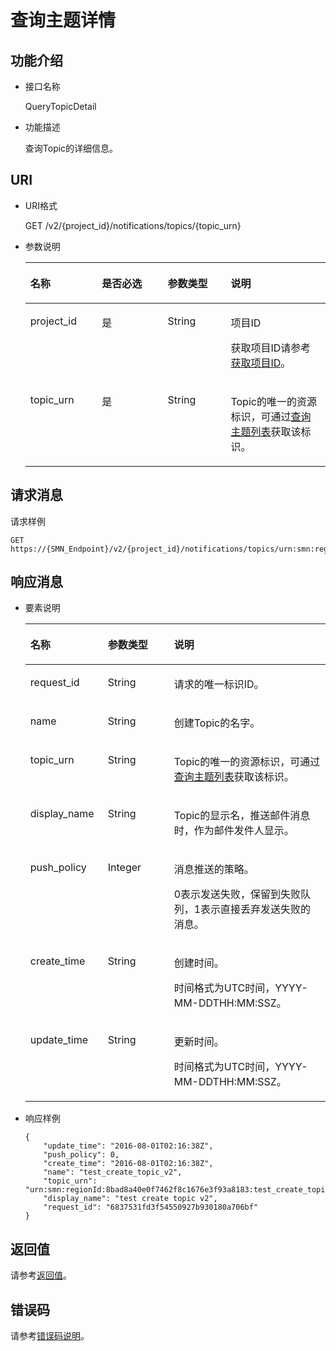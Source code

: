 # 查询主题详情<a name="smn_api_51005"></a>

## 功能介绍<a name="section64935954"></a>

-   接口名称

    QueryTopicDetail


-   功能描述

    查询Topic的详细信息。


## URI<a name="section47552675"></a>

-   URI格式

    GET /v2/\{project\_id\}/notifications/topics/\{topic\_urn\}


-   参数说明

    <a name="table60453091"></a>
    <table><thead align="left"><tr id="row31471768"><th class="cellrowborder" valign="top" width="23.82238223822382%" id="mcps1.1.5.1.1"><p id="p66185246"><a name="p66185246"></a><a name="p66185246"></a>名称</p>
    </th>
    <th class="cellrowborder" valign="top" width="21.942194219421943%" id="mcps1.1.5.1.2"><p id="p59404709"><a name="p59404709"></a><a name="p59404709"></a>是否必选</p>
    </th>
    <th class="cellrowborder" valign="top" width="21.012101210121013%" id="mcps1.1.5.1.3"><p id="p47052116"><a name="p47052116"></a><a name="p47052116"></a>参数类型</p>
    </th>
    <th class="cellrowborder" valign="top" width="33.223322332233224%" id="mcps1.1.5.1.4"><p id="p53125076"><a name="p53125076"></a><a name="p53125076"></a>说明</p>
    </th>
    </tr>
    </thead>
    <tbody><tr id="row57297510"><td class="cellrowborder" valign="top" width="23.82238223822382%" headers="mcps1.1.5.1.1 "><p id="p10586695"><a name="p10586695"></a><a name="p10586695"></a>project_id</p>
    </td>
    <td class="cellrowborder" valign="top" width="21.942194219421943%" headers="mcps1.1.5.1.2 "><p id="p52215961"><a name="p52215961"></a><a name="p52215961"></a>是</p>
    </td>
    <td class="cellrowborder" valign="top" width="21.012101210121013%" headers="mcps1.1.5.1.3 "><p id="p1634435"><a name="p1634435"></a><a name="p1634435"></a>String</p>
    </td>
    <td class="cellrowborder" valign="top" width="33.223322332233224%" headers="mcps1.1.5.1.4 "><p id="p61977638154952"><a name="p61977638154952"></a><a name="p61977638154952"></a>项目ID</p>
    <p id="p65280430"><a name="p65280430"></a><a name="p65280430"></a>获取项目ID请参考<a href="获取项目ID.md">获取项目ID</a>。</p>
    </td>
    </tr>
    <tr id="row9249362"><td class="cellrowborder" valign="top" width="23.82238223822382%" headers="mcps1.1.5.1.1 "><p id="p11000853"><a name="p11000853"></a><a name="p11000853"></a>topic_urn</p>
    </td>
    <td class="cellrowborder" valign="top" width="21.942194219421943%" headers="mcps1.1.5.1.2 "><p id="p18653909"><a name="p18653909"></a><a name="p18653909"></a>是</p>
    </td>
    <td class="cellrowborder" valign="top" width="21.012101210121013%" headers="mcps1.1.5.1.3 "><p id="p34571641"><a name="p34571641"></a><a name="p34571641"></a>String</p>
    </td>
    <td class="cellrowborder" valign="top" width="33.223322332233224%" headers="mcps1.1.5.1.4 "><p id="p48839530"><a name="p48839530"></a><a name="p48839530"></a>Topic的唯一的资源标识，可通过<a href="查询主题列表.md">查询主题列表</a>获取该标识。</p>
    </td>
    </tr>
    </tbody>
    </table>


## 请求消息<a name="section25320898"></a>

请求样例

```
GET https://{SMN_Endpoint}/v2/{project_id}/notifications/topics/urn:smn:regionId:8bad8a40e0f7462f8c1676e3f93a8183:test_create_topic_v2
```

## 响应消息<a name="section26561495"></a>

-   要素说明

    <a name="table38552084"></a>
    <table><thead align="left"><tr id="row10058158"><th class="cellrowborder" valign="top" width="25.81%" id="mcps1.1.4.1.1"><p id="p9404449"><a name="p9404449"></a><a name="p9404449"></a>名称</p>
    </th>
    <th class="cellrowborder" valign="top" width="22.07%" id="mcps1.1.4.1.2"><p id="p23562876"><a name="p23562876"></a><a name="p23562876"></a>参数类型</p>
    </th>
    <th class="cellrowborder" valign="top" width="52.12%" id="mcps1.1.4.1.3"><p id="p29544808"><a name="p29544808"></a><a name="p29544808"></a>说明</p>
    </th>
    </tr>
    </thead>
    <tbody><tr id="row33089041"><td class="cellrowborder" valign="top" width="25.81%" headers="mcps1.1.4.1.1 "><p id="p62966687"><a name="p62966687"></a><a name="p62966687"></a>request_id</p>
    </td>
    <td class="cellrowborder" valign="top" width="22.07%" headers="mcps1.1.4.1.2 "><p id="p27997"><a name="p27997"></a><a name="p27997"></a>String</p>
    </td>
    <td class="cellrowborder" valign="top" width="52.12%" headers="mcps1.1.4.1.3 "><p id="p2267763"><a name="p2267763"></a><a name="p2267763"></a>请求的唯一标识ID。</p>
    </td>
    </tr>
    <tr id="row42586845"><td class="cellrowborder" valign="top" width="25.81%" headers="mcps1.1.4.1.1 "><p id="p26982424"><a name="p26982424"></a><a name="p26982424"></a>name</p>
    </td>
    <td class="cellrowborder" valign="top" width="22.07%" headers="mcps1.1.4.1.2 "><p id="p38092711"><a name="p38092711"></a><a name="p38092711"></a>String</p>
    </td>
    <td class="cellrowborder" valign="top" width="52.12%" headers="mcps1.1.4.1.3 "><p id="p65610739"><a name="p65610739"></a><a name="p65610739"></a>创建Topic的名字。</p>
    </td>
    </tr>
    <tr id="row48717564"><td class="cellrowborder" valign="top" width="25.81%" headers="mcps1.1.4.1.1 "><p id="p53808606"><a name="p53808606"></a><a name="p53808606"></a>topic_urn</p>
    </td>
    <td class="cellrowborder" valign="top" width="22.07%" headers="mcps1.1.4.1.2 "><p id="p63529816"><a name="p63529816"></a><a name="p63529816"></a>String</p>
    </td>
    <td class="cellrowborder" valign="top" width="52.12%" headers="mcps1.1.4.1.3 "><p id="p45641491"><a name="p45641491"></a><a name="p45641491"></a>Topic的唯一的资源标识，可通过<a href="查询主题列表.md">查询主题列表</a>获取该标识。</p>
    </td>
    </tr>
    <tr id="row53759727"><td class="cellrowborder" valign="top" width="25.81%" headers="mcps1.1.4.1.1 "><p id="p59570626"><a name="p59570626"></a><a name="p59570626"></a>display_name</p>
    </td>
    <td class="cellrowborder" valign="top" width="22.07%" headers="mcps1.1.4.1.2 "><p id="p60491410"><a name="p60491410"></a><a name="p60491410"></a>String</p>
    </td>
    <td class="cellrowborder" valign="top" width="52.12%" headers="mcps1.1.4.1.3 "><p id="p57656838184157"><a name="p57656838184157"></a><a name="p57656838184157"></a>Topic的显示名，推送邮件消息时，作为邮件发件人显示。</p>
    </td>
    </tr>
    <tr id="row20888703"><td class="cellrowborder" valign="top" width="25.81%" headers="mcps1.1.4.1.1 "><p id="p14263389"><a name="p14263389"></a><a name="p14263389"></a>push_policy</p>
    </td>
    <td class="cellrowborder" valign="top" width="22.07%" headers="mcps1.1.4.1.2 "><p id="p14483900"><a name="p14483900"></a><a name="p14483900"></a>Integer</p>
    </td>
    <td class="cellrowborder" valign="top" width="52.12%" headers="mcps1.1.4.1.3 "><p id="p32345284"><a name="p32345284"></a><a name="p32345284"></a>消息推送的策略。</p>
    <p id="p10916523273"><a name="p10916523273"></a><a name="p10916523273"></a>0表示发送失败，保留到失败队列，1表示直接丢弃发送失败的消息。</p>
    </td>
    </tr>
    <tr id="row24500989"><td class="cellrowborder" valign="top" width="25.81%" headers="mcps1.1.4.1.1 "><p id="p38423121"><a name="p38423121"></a><a name="p38423121"></a>create_time</p>
    </td>
    <td class="cellrowborder" valign="top" width="22.07%" headers="mcps1.1.4.1.2 "><p id="p25265097"><a name="p25265097"></a><a name="p25265097"></a>String</p>
    </td>
    <td class="cellrowborder" valign="top" width="52.12%" headers="mcps1.1.4.1.3 "><p id="p33206990"><a name="p33206990"></a><a name="p33206990"></a>创建时间。</p>
    <p id="p12947570279"><a name="p12947570279"></a><a name="p12947570279"></a>时间格式为UTC时间，YYYY-MM-DDTHH:MM:SSZ。</p>
    </td>
    </tr>
    <tr id="row48704899"><td class="cellrowborder" valign="top" width="25.81%" headers="mcps1.1.4.1.1 "><p id="p52782726"><a name="p52782726"></a><a name="p52782726"></a>update_time</p>
    </td>
    <td class="cellrowborder" valign="top" width="22.07%" headers="mcps1.1.4.1.2 "><p id="p47542385"><a name="p47542385"></a><a name="p47542385"></a>String</p>
    </td>
    <td class="cellrowborder" valign="top" width="52.12%" headers="mcps1.1.4.1.3 "><p id="p25727981"><a name="p25727981"></a><a name="p25727981"></a>更新时间。</p>
    <p id="p15544215281"><a name="p15544215281"></a><a name="p15544215281"></a>时间格式为UTC时间，YYYY-MM-DDTHH:MM:SSZ。</p>
    </td>
    </tr>
    </tbody>
    </table>

-   响应样例

    ```
    {
        "update_time": "2016-08-01T02:16:38Z",
        "push_policy": 0,
        "create_time": "2016-08-01T02:16:38Z",
        "name": "test_create_topic_v2",
        "topic_urn": "urn:smn:regionId:8bad8a40e0f7462f8c1676e3f93a8183:test_create_topic_v2",
        "display_name": "test create topic v2",
        "request_id": "6837531fd3f54550927b930180a706bf"
    }
    ```


## 返回值<a name="section37726867"></a>

请参考[返回值](返回值.md)。

## 错误码<a name="section73211020122511"></a>

请参考[错误码说明](错误码说明.md)。

